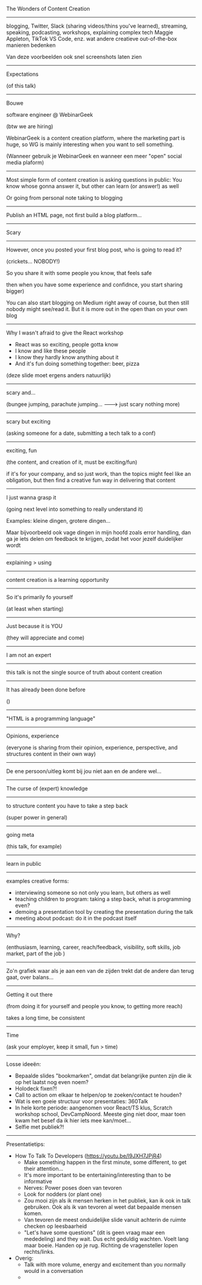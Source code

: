 The Wonders of Content Creation

---

blogging, Twitter, Slack (sharing videos/thins you've learned), streaming, speaking, podcasting, workshops, explaining complex tech Maggie Appleton, TikTok VS Code, enz. wat andere creatieve out-of-the-box manieren bedenken

Van deze voorbeelden ook snel screenshots laten zien

---

Expectations

(of this talk)

---

Bouwe

software engineer @ WebinarGeek

(btw we are hiring)

WebinarGeek is a content creation platform, where the marketing part is huge, so WG is mainly interesting when you want to sell something.

(Wanneer gebruik je WebinarGeek en wanneer een meer "open" social media plaform)

---

Most simple form of content creation is asking questions in public: You know whose gonna answer it, but other can learn (or answer!) as well

Or going from personal note taking to blogging

---

Publish an HTML page, not first build a blog platform...

---

Scary

---

However, once you posted your first blog post, who is going to read it?

(crickets... NOBODY!)

So you share it with some people you know, that feels safe

then when you have some experience and confidnce, you start sharing bigger)

You can also start blogging on Medium right away of course, but then still nobody might see/read it. But it is more out in the open than on your own blog

---

Why I wasn't afraid to give the React workshop

- React was so exciting, people gotta know
- I know and like these people 
- I know they hardly know anything about it
- And it's fun doing something together: beer, pizza

(deze slide moet ergens anders natuurlijk)

---

scary and...

(bungee jumping, parachute jumping... ---> just scary nothing more)

---

scary but exciting

(asking someone for a date, submitting a tech talk to a conf)

---

exciting, fun

(the content, and creation of it, must be exciting/fun)

if it's for your company, and so just work, than the topics might feel like an obligation, but then find a creative fun way in delivering that content

---

I just wanna grasp it

(going next level into something to really understand it)

Examples: kleine dingen, grotere dingen...

Maar bijvoorbeeld ook vage dingen in mijn hoofd zoals error handling, dan ga je iets delen om feedback te krijgen, zodat het voor jezelf duidelijker wordt

---

explaining > using

---

content creation is a learning opportunity

---

So it's primarily fo yourself

(at least when starting)

---

Just because it is YOU

(they will appreciate and come)

---

I am not an expert

---

this talk is not the single source of truth about content creation

---

It has already been done before

()

---

"HTML is a programming language"

---

Opinions, experience

(everyone is sharing from their opinion, experience, perspective, and structures content in their own way)

---

De ene persoon/uitleg komt bij jou niet aan en de andere wel...

---

The curse of (expert) knowledge

---

to structure content you have to take a step back

(super power in general)

---

going meta

(this talk, for example)

---

learn in public

---

examples creative forms: 
- interviewing someone so not only you learn, but others as well
- teaching children to program: taking a step back, what is programming even?
- demoing a presentation tool by creating the presentation during the talk
- meeting about podcast: do it in the podcast itself

---

Why?

(enthusiasm, learning, career, reach/feedback, visibility, soft skills, job market, part of the job )

---

Zo'n grafiek waar als je aan een van de zijden trekt dat de andere dan terug gaat, over balans...

---

Getting it out there

(from doing it for yourself and people you know, to getting more reach)

takes a long time, be consistent

---

Time

(ask your employer, keep it small, fun > time)

---

Losse ideeën:
- Bepaalde slides "bookmarken", omdat dat belangrijke punten zijn die ik op het laatst nog even noem?
- Holodeck fixen?!
- Call to action om elkaar te helpen/op te zoeken/contact te houden?
- Wat is een goeie structuur voor presentaties: 360Talk
- In hele korte periode: aangenomen voor React/TS klus, Scratch workshop school, DevCampNoord. Meeste ging niet door, maar toen kwam het besef da ik hier iets mee kan/moet...
- Selfie met publiek?!

---

Presentatietips:
- How To Talk To Developers (https://youtu.be/l9JXH7JPjR4)
    - Make something happen in the first minute, some different, to get their attention...
    - It's more important to be entertaining/interesting than to be informative
    - Nerves: Power poses doen van tevoren
    - Look for nodders (or plant one)
    - Zou mooi zijn als ik mensen herken in het publiek, kan ik ook in talk gebruiken. Ook als ik van tevoren al weet dat bepaalde mensen komen.
    - Van tevoren de meest onduidelijke slide vanuit achterin de ruimte checken op leesbaarheid
    - "Let's have some questions" (dit is geen vraag maar een mededeling) and they wait. Dus echt geduldig wachten. Voelt lang maar boeie. Handen op je rug. Richting de vragensteller lopen rechts/links.
- Overig:
    - Talk with more volume, energy and excitement than you normally would in a conversation
    - 


